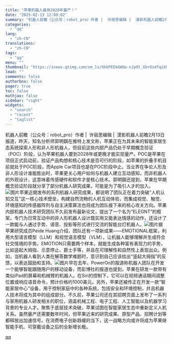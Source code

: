 ```yaml
---
title: "苹果机器人最快2028年量产！"
date: "2025-02-13 12:00:02"
summary: "机器人前瞻（公众号：robot_pro）作者 |  许丽思编辑 |  漠影机器人前瞻2月13日报道，..."
categories:
  - "qq"
lang:
  - "zh-CN"
translations:
  - "zh-CN"
tags:
  - "qq"
menu: ""
thumbnail: "https://inews.gtimg.com/om_ls/OkkPEEk6WGo-nJp9l_GbrUzdfqikMyPwKcQRdI0apXEPcAA_640360/0"
lead: ""
comments: false
authorbox: false
pager: true
toc: false
mathjax: false
sidebar: "right"
widgets:
  - "search"
  - "recent"
  - "taglist"
---
```


机器人前瞻（公众号：robot\_pro）作者 |  许丽思编辑 |  漠影机器人前瞻2月13日报道，昨天，知名分析师郭明錤在推特上发文称，苹果正在为其未来的智能家居生态系统探索人形和非人形机器人，但目前这些内部产品仍处于早期概念验证（POC）阶段，认为苹果机器人要到2028年或更晚才能实现量产。POC是苹果在项目正式启动前，验证产品构想和核心技术是否可行的阶段，如苹果的折叠手机目前就处于POC阶段，而Apple Car项目也是在POC阶段中止。当业界在争论人形及非人形设计谁能胜出时，苹果更关心用户如何与机器人建立互动感知，而非机器人的外观设计，这意味着传感硬件和软件才是核心技术。郭明錤还提到，苹果在早期概念验证阶段就分享了部分机器人研究成果，可能是为了吸引人才的加入。![图片](https://inews.gtimg.com/om_bt/Otvgtwvt6tYMVa4IfDrwu-iVZDEsEG4I0L0SuWiSoLRzYAA/641)苹果近期发布的系列机器人研究成果，都说明了团队正在着力突破”人机认知交互”这一核心技术壁垒，构建自然流畅的人机互动体验，而集成视觉、触觉、环境感知的传感器阵列与自主决策算法也将成为团队接下来的核心攻关方向。苹果内部机器人技术研究团队不久前发布最新论文，提出了一个名为“ELEGNT”的框架，专门为日常互动中的非人形机器人设计既实用又能表达情感的动作，还设计了一款能与人通过手势、语音、投影等形式进行交流的智能台灯机器人。![图片](https://inews.gtimg.com/om_bt/GyXZ7QBit1bRZwXA3lslJZgCisjQj3OB4_du-w2TWZOosAA/0)据苹果研究成员Peide Huang介绍，团队还有一项新成果——EMOTIONAL框架，利用大型语言模型（LLM）和视觉语言模型（VLM），让机器人能够理解并生成符合社交情境的手势。EMOTION只需要两个样本，就能生成各种富有表现力的手势，比如竖起大拇指、示意停止、爵士手等，并且在可理解性和自然性上表现出众。例如，当机器人看到人类在解答数学难题时，意识到自己应该给出“竖起大拇指”的反馈，以表达鼓励和支持。![图片](https://inews.gtimg.com/om_bt/GJLmCU36A7A5tdvexWLB4cOcckXRVO67icRkHQdm0puC8AA/0)早在去年，PowerOn的报道称机器人团队在开发一个能够智能跟随用户的移动设备，而彭博社的报道也提到，苹果在研发一款带有类似iPad的屏幕和机械臂的机器人。在Siri的控制下，它可以在视频通话期间调整位置或响应语音命令，预计价格约1000美元。另外，苹果还被传正在开发一款“智能家居中心”设备，用于控制家庭中的各种系统，包括安全和环境控制，并且机器人技术将成为其中的组成部分。不久前，苹果公司还在其招聘页面上发布了一系列与家用机器人研发相关的职位，涵盖机械工程、电子工程、人工智能以及机器学习背景的专业人才。聚焦于底层技术突破，苹果试图在智能家居生态中重新定义人机关系。虽然量产还需要数年时间，但苹果近来的研究成果、原型产品、招聘计划等都释放出加速信号。在消费电子创新趋缓的当下，这一战略方向或许将成为苹果继智能手机、可穿戴设备之后的全新增长极。

[qq](https://new.qq.com/rain/a/20250213A03OB000)
